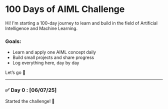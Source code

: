 # 100 Days of AIML Challenge

Hi! I'm starting a 100-day journey to learn and build in the field of Artificial Intelligence and Machine Learning.

### Goals:
- Learn and apply one AIML concept daily
- Build small projects and share progress
- Log everything here, day by day

Let’s go 💪

---

### ✅ Day 0 : [06/07/25]
Started the challenge! 🚀  
